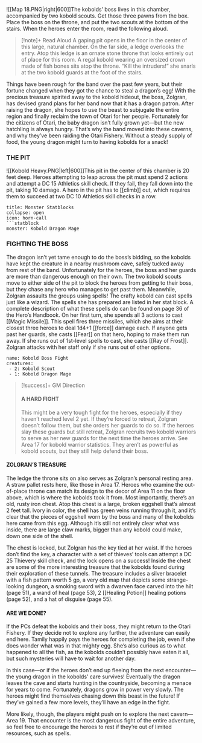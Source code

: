 ![[Map 18.PNG|right|600]]The kobolds’ boss lives in this chamber, accompanied by two kobold scouts. Get those three pawns from the box. Place the boss on the throne, and put the two scouts at the bottom of the stairs. When the heroes enter the room, read the following aloud.
> [!note]+ Read Aloud
> A gaping pit opens in the floor in the center of this large, natural chamber. On the far side, a ledge overlooks the entry. Atop this ledge is an ornate stone throne that looks entirely out of place for this room. A regal kobold wearing an oversized crown made of fish bones sits atop the throne. “Kill the intruders!” she snarls at the two kobold guards at the foot of the stairs.

Things have been rough for the band over the past few years, but their fortune changed when they got the chance to steal a dragon’s egg! With the precious treasure spirited away to the kobold hideout, the boss, Zolgran, has devised grand plans for her band now that it has a dragon patron. After raising the dragon, she hopes to use the beast to subjugate the entire region and finally reclaim the town of Otari for her people. Fortunately for the citizens of Otari, the baby dragon isn’t fully grown yet—but the new hatchling is always hungry. That’s why the band moved into these caverns, and why they’ve been raiding the Otari Fishery. Without a steady supply of food, the young dragon might turn to having kobolds for a snack!

### THE PIT 
![[Kobold Heavy.PNG|left|600]]This pit in the center of this chamber is 20 feet deep. Heroes attempting to leap across the pit must spend 2 actions and attempt a DC 15 Athletics skill check. If they fail, they fall down into the pit, taking 10 damage. A hero in the pit has to [[climb]] out, which requires them to succeed at two DC 10 Athletics skill checks in a row.

```ad-tip
title: Monster Statblocks
collapse: open
icon: horn-call
```statblock
monster: Kobold Dragon Mage 
```

### FIGHTING THE BOSS 
The dragon isn’t yet tame enough to do the boss’s bidding, so the kobolds have kept the creature in a nearby mushroom cave, safely tucked away from rest of the band. Unfortunately for the heroes, the boss and her guards are more than dangerous enough on their own. The two kobold scouts move to either side of the pit to block the heroes from getting to their boss, but they chase any hero who manages to get past them. Meanwhile, Zolgran assaults the groups using spells! The crafty kobold can cast spells just like a wizard. The spells she has prepared are listed in her stat block. A complete description of what these spells do can be found on page 36 of the Hero’s Handbook. On her first turn, she spends all 3 actions to cast [[Magic Missile]]. This spell fires three missiles, which she aims at their closest three heroes to deal 1d4+1 [[force]] damage each. If anyone gets past her guards, she casts [[Fear]] on that hero, hoping to make them run away. If she runs out of 1st-level spells to cast, she casts [[Ray of Frost]]. Zolgran attacks with her staff only if she runs out of other options. 

```encounter-table
name: Kobold Boss Fight 
creatures:
 - 2: Kobold Scout 
 - 1: Kobold Dragon Mage 
```

>[!success]+ GM Direction 
>  #### A HARD FIGHT 
> This might be a very tough fight for the heroes, especially if they haven’t reached level 2 yet. If they’re forced to retreat, Zolgran doesn’t follow them, but she orders her guards to do so. If the heroes slay these guards but still retreat, Zolgran recruits two kobold warriors to serve as her new guards for the next time the heroes arrive. See Area 17 for kobold warrior statistics. They aren’t as powerful as kobold scouts, but they still help defend their boss.

#### ZOLGRAN’S TREASURE 
The ledge the throne sits on also serves as Zolgran’s personal resting area. A straw pallet rests here, like those in Area 17. Heroes who examine the out-of-place throne can match its design to the decor of Area 11 on the floor above, which is where the kobolds took it from. Most importantly, there’s an old, rusty iron chest. Atop this chest is a large, broken eggshell that’s almost 2 feet tall. Ivory in color, the shell has green veins running through it, and it’s clear that the pieces of eggshell worn by the boss and many of the kobolds here came from this egg. Although it’s still not entirely clear what was inside, there are large claw marks, bigger than any kobold could make, down one side of the shell. 

The chest is locked, but Zolgran has the key tied at her waist. If the heroes don’t find the key, a character with a set of thieves’ tools can attempt a DC 25 Thievery skill check, and the lock opens on a success! Inside the chest are some of the more interesting treasure that the kobolds found during their exploration of these tunnels. The treasure includes a silver bracelet with a fish pattern worth 5 gp, a very old map that depicts some strange-looking dungeon, a smoking sword with a dwarven face carved into the hilt (page 51), a wand of heal (page 53), 2 [[Healing Potion]] healing potions (page 52), and a hat of disguise (page 55).

#### ARE WE DONE? 
If the PCs defeat the kobolds and their boss, they might return to the Otari Fishery. If they decide not to explore any further, the adventure can easily end here. Tamily happily pays the heroes for completing the job, even if she does wonder what was in that mighty egg. She’s also curious as to what happened to all the fish, as the kobolds couldn’t possibly have eaten it all, but such mysteries will have to wait for another day. 

In this case—or if the heroes don’t end up fleeing from the next encounter—the young dragon in the kobolds’ care survives! Eventually the dragon leaves the cave and starts hunting in the countryside, becoming a menace for years to come. Fortunately, dragons grow in power very slowly. The heroes might find themselves chasing down this beast in the future! If they’ve gained a few more levels, they’ll have an edge in the fight. 

More likely, though, the players might push on to explore the next cavern—Area 19. That encounter is the most dangerous fight of the entire adventure, so feel free to encourage the heroes to rest if they’re out of limited resources, such as spells.